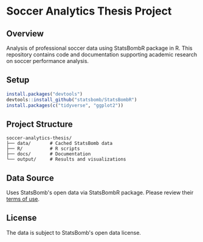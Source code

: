 # Soccer Analytics Thesis Project

## Overview
Analysis of professional soccer data using StatsBombR package in R. This repository contains code and documentation supporting academic research on soccer performance analysis.

## Setup
```R
install.packages("devtools")
devtools::install_github("statsbomb/StatsBombR")
install.packages(c("tidyverse", "ggplot2"))
```

## Project Structure
```
soccer-analytics-thesis/
├── data/       # Cached StatsBomb data
├── R/          # R scripts
├── docs/       # Documentation
└── output/     # Results and visualizations
```

## Data Source
Uses StatsBomb's open data via StatsBombR package. Please review their [terms of use](https://github.com/statsbomb/StatsBombR/blob/master/LICENSE.pdf).

## License
The data is subject to StatsBomb's open data license.

